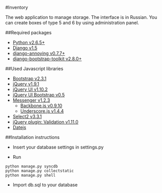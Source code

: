 #Inventory

The web application to manage storage. The interface is in Russian.
You can create boxes of type 5 and 6 by using administration panel.

##Required packages

* [Python v2.6.5+](http://www.python.org)
* [Django v1.5](http://djangoproject.com)
* [django-annoying v0.7.7+](https://github.com/skorokithakis/django-annoying)
* [django-bootstrap-toolkit v2.8.0+](https://github.com/dyve/django-bootstrap-toolkit)

##Used Javascript libraries
* [Bootstrap v2.3.1](http://twitter.github.com/bootstrap/)
* [jQuery v1.9.1](http://jquery.com/)
* [jQuery UI v1.10.2](http://jqueryui.com/)
* [jQuery UI Bootstrap v0.5](http://addyosmani.github.com/jquery-ui-bootstrap/)
* [Messenger v1.2.3](http://github.hubspot.com/messenger/)
    * [Backbone.js v0.9.10](http://backbonejs.org/)
    * [Underscore.js v1.4.4](http://underscorejs.org/)
* [Select2 v3.3.1](http://ivaynberg.github.com/select2/)
* [jQuery plugin: Validation v1.11.0](http://bassistance.de/jquery-plugins/jquery-plugin-validation/)
* [Datejs](http://www.datejs.com/)

##Installation instructions

* Insert your database settings in settings.py

* Run
```
python manage.py syncdb
python manage.py collectstatic
python manage.py shell
```

* Import db.sql to your database

